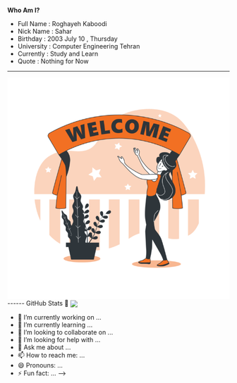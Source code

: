**Who Am I?**
- Full Name : Roghayeh Kaboodi
- Nick Name : Sahar
- Birthday : 2003 July 10 , Thursday
- University : Computer Engineering Tehran
- Currently : Study and Learn
- Quote : Nothing for Now
------
<img align = "center" src = "https://github.com/Roghi-Kaboodi/Roghi-Kaboodi/blob/main/Welcome-bro-752x752.png?raw=true" />
------
GitHub Stats 🚀 
<img align = "center" src = "https://github-readme-stats.vercel.app/api?username=Roghi-Kaboodi&show_icons=true&theme=radical" />


- 🔭 I’m currently working on ...
- 🌱 I’m currently learning ...
- 👯 I’m looking to collaborate on ...
- 🤔 I’m looking for help with ...
- 💬 Ask me about ...
- 📫 How to reach me: ...
- 😄 Pronouns: ...
- ⚡ Fun fact: ...
-->
